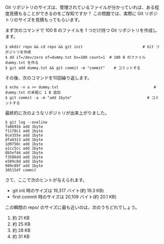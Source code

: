 Git リポジトリのサイズは、管理されているファイルが分かっていれば、ある程度見積もることができるのをご存知ですか？
この問題では、実際に Git リポジトリのサイズを見積もってもらいます。

まず次のコマンドで 100 B のファイルを 1 つだけ持つ Git リポジトリを作成します。

```
$ mkdir repo && cd repo && git init                           # Git リポジトリを作成
$ dd if=/dev/zero of=dummy.txt bs=100 count=1  # 100 B のファイル dummy.txt を作る
$ git add dummy.txt && git commit -m "commit"    # コミットする
```

その後、次のコマンドを10回繰り返します。

```
$ echo -n a >> dummy.txt                                           # dummy.txt の末尾に 1 B 追加
$ git commit -a -m "add 1byte"                                  # コミットする
```

最終的に次のようなリポジトリが出来上がりました。

```
$ git log --oneline
7a0691b add 1byte
f1178c1 add 1byte
0ce355e add 1byte
dfa8313 add 1byte
1d9750c add 1byte
a1cc5cc add 1byte
8b5ef44 add 1byte
f3586dd add 1byte
e509c8d add 1byte
989c89f add 1byte
30515df commit
```

さて、ここで次のヒントが与えられます。
- git init 時のサイズは 19,317 バイト(約 19.3 KB)
- first commit 時のサイズは 20,109 バイト(約 20.1 KB)

この瞬間の repo/ のサイズに最も近いのは、次のうちどれでしょう。

1. 約 21 KB
2. 約 25 KB
3. 約 28 KB
4. 約 31 KB
